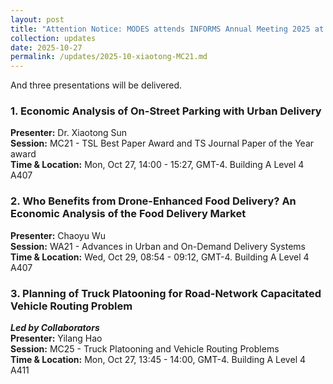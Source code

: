 ```yaml
---
layout: post
title: "Attention Notice: MODES attends INFORMS Annual Meeting 2025 at Atlanta, GA, Oct 27th to Oct 29th."
collection: updates
date: 2025-10-27
permalink: /updates/2025-10-xiaotong-MC21.md
---
```

And three presentations will be delivered.<br>
### 1. Economic Analysis of On-Street Parking with Urban Delivery<br>
**Presenter:** Dr. Xiaotong Sun<br>
**Session:** MC21 - TSL Best Paper Award and TS Journal Paper of the Year award<br>
**Time & Location:** Mon, Oct 27, 14:00 - 15:27, GMT-4. Building A Level 4 A407<br>
### 2. Who Benefits from Drone-Enhanced Food Delivery? An Economic Analysis of the Food Delivery Market<br>
**Presenter:** Chaoyu Wu<br>
**Session:** WA21 - Advances in Urban and On-Demand Delivery Systems<br>
**Time & Location:** Wed, Oct 29, 08:54 - 09:12, GMT-4. Building A Level 4 A407<br>

### 3. Planning of Truck Platooning for Road-Network Capacitated Vehicle Routing Problem<br>
**_Led by Collaborators_**<br>
**Presenter:** Yilang Hao<br>
**Session:** MC25 - Truck Platooning and Vehicle Routing Problems<br>
**Time & Location:** Mon, Oct 27, 13:45 - 14:00, GMT-4. Building A Level 4 A411<br>
